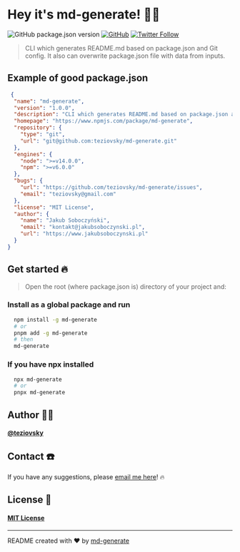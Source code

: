 # Hey it's md-generate! 🖖🏼

![GitHub package.json version](https://img.shields.io/github/package-json/v/teziovsky/md-generate) [![GitHub](https://img.shields.io/github/license/teziovsky/md-generate)](https://choosealicense.com/licenses/mit/) [![Twitter Follow](https://img.shields.io/twitter/follow/teziovsky?style=social)](https://www.twitter.com/teziovsky)

> CLI which generates README.md based on package.json and Git config. It also can overwrite package.json file with data from inputs.

## Example of good package.json

```json
 {
  "name": "md-generate",
  "version": "1.0.0",
  "description": "CLI which generates README.md based on package.json and Git config. It also can overwrite package.json file with data from inputs.",
  "homepage": "https://www.npmjs.com/package/md-generate",
  "repository": {
    "type": "git",
    "url": "git@github.com:teziovsky/md-generate.git"
  },
  "engines": {
    "node": ">=v14.0.0",
    "npm": ">=v6.0.0"
  },
  "bugs": {
    "url": "https://github.com/teziovsky/md-generate/issues",
    "email": "teziovsky@gmail.com"
  },
  "license": "MIT License",
  "author": {
    "name": "Jakub Soboczyński",
    "email": "kontakt@jakubsoboczynski.pl",
    "url": "https://www.jakubsoboczynski.pl"
  }
}
```

## Get started 🔥

> Open the root (where package.json is) directory of your project and:

### Install as a global package and run

```bash
  npm install -g md-generate
  # or
  pnpm add -g md-generate
  # then
  md-generate
```

### If you have npx installed

```bash
  npx md-generate
  # or
  pnpx md-generate
```

## Author 🙎🏼‍

#### [@teziovsky](https://www.github.com/teziovsky)

## Contact ☎️

If you have any suggestions, please [email me here](mailto:kontakt@jakubsoboczynski.pl)! 🔥

## License 🧾

#### [MIT License](https://choosealicense.com/licenses/mit/)

---

README created with ❤️ by [md-generate](https://www.npmjs.com/package/md-generate)
